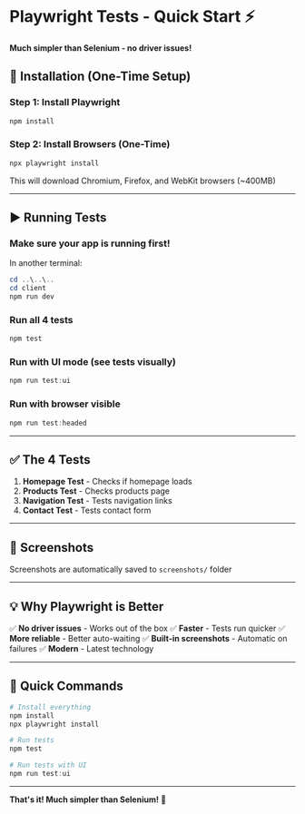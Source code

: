 # Playwright Tests - Quick Start ⚡

**Much simpler than Selenium - no driver issues!**

## 🚀 Installation (One-Time Setup)

### Step 1: Install Playwright
```powershell
npm install
```

### Step 2: Install Browsers (One-Time)
```powershell
npx playwright install
```

This will download Chromium, Firefox, and WebKit browsers (~400MB)

---

## ▶️ Running Tests

### Make sure your app is running first!
In another terminal:
```powershell
cd ..\..\..
cd client
npm run dev
```

### Run all 4 tests
```powershell
npm test
```

### Run with UI mode (see tests visually)
```powershell
npm run test:ui
```

### Run with browser visible
```powershell
npm run test:headed
```

---

## ✅ The 4 Tests

1. **Homepage Test** - Checks if homepage loads
2. **Products Test** - Checks products page
3. **Navigation Test** - Tests navigation links
4. **Contact Test** - Tests contact form

---

## 📸 Screenshots

Screenshots are automatically saved to `screenshots/` folder

---

## 💡 Why Playwright is Better

✅ **No driver issues** - Works out of the box
✅ **Faster** - Tests run quicker
✅ **More reliable** - Better auto-waiting
✅ **Built-in screenshots** - Automatic on failures
✅ **Modern** - Latest technology

---

## 🎯 Quick Commands

```powershell
# Install everything
npm install
npx playwright install

# Run tests
npm test

# Run tests with UI
npm run test:ui
```

---

**That's it! Much simpler than Selenium!** 🎉


